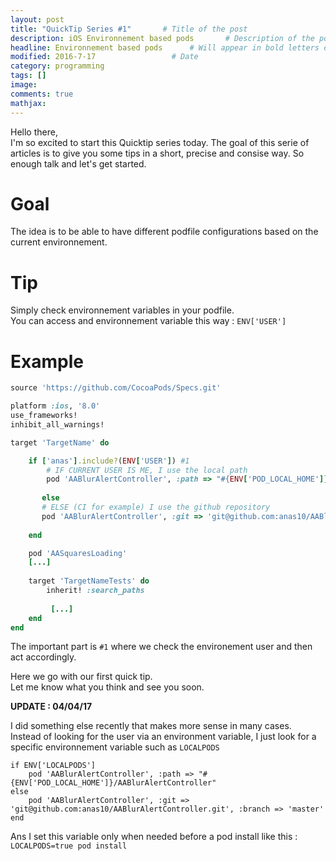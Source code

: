 ```yaml
---
layout: post
title: "QuickTip Series #1"       # Title of the post
description: iOS Environnement based pods       # Description of the post, used for Facebook Opengraph & Twitter
headline: Environnement based pods      # Will appear in bold letters on top of the post
modified: 2016-7-17                 # Date
category: programming
tags: []
image:
comments: true
mathjax:
---
```


Hello there,  
I'm so excited to start this Quicktip series today.
The goal of this serie of articles is to give you some tips in a short, precise and consise way.
So enough talk and let's get started.

# Goal

The idea is to be able to have different podfile configurations based on the current environnement.<!--more-->

# Tip

Simply check environnement variables in your podfile.  
You can access and environnement variable this way : `ENV['USER']`

# Example

```ruby
source 'https://github.com/CocoaPods/Specs.git'

platform :ios, '8.0'
use_frameworks!
inhibit_all_warnings!

target 'TargetName' do

    if ['anas'].include?(ENV['USER']) #1
    	# IF CURRENT USER IS ME, I use the local path
    	pod 'AABlurAlertController', :path => "#{ENV['POD_LOCAL_HOME']}/AABlurAlertController"
    	
       else
       # ELSE (CI for example) I use the github repository
       pod 'AABlurAlertController', :git => 'git@github.com:anas10/AABlurAlertController.git', :branch => 'master'
       
    end

    pod 'AASquaresLoading'
	[...]
	
    target 'TargetNameTests' do
        inherit! :search_paths
        
		 [...]
    end
end
```
The important part is `#1` where we check the environement user and then act accordingly.

Here we go with our first quick tip.  
Let me know what you think and see you soon.

**UPDATE : 04/04/17**

I did something else recently that makes more sense in many cases.  
Instead of looking for the user via an environment variable, I just look for a specific environnement variable such as `LOCALPODS`  

```
if ENV['LOCALPODS']
	pod 'AABlurAlertController', :path => "#{ENV['POD_LOCAL_HOME']}/AABlurAlertController"    
else
	pod 'AABlurAlertController', :git => 'git@github.com:anas10/AABlurAlertController.git', :branch => 'master'
end
```

Ans I set this variable only when needed before a pod install like this : `LOCALPODS=true pod install`